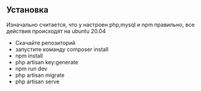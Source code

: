 ## Установка

Изначально считается, что у настроен php,mysql и npm правильно, все действия происходят на ubuntu 20.04

- Скачайте репозиторий
- запустите команду composer install
- npm install
- php artisan key:generate
- npm run dev
- php artisan migrate
- php artisan serve
